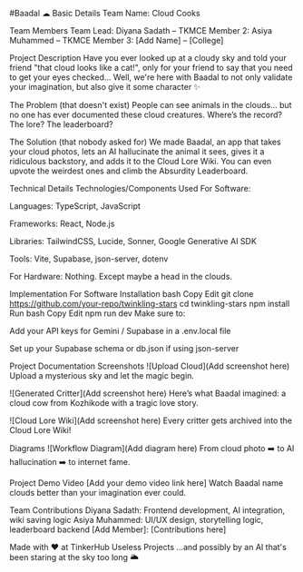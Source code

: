 #Baadal ☁︎
Basic Details
Team Name: Cloud Cooks

Team Members
Team Lead: Diyana Sadath – TKMCE
Member 2: Asiya Muhammed – TKMCE
Member 3: [Add Name] – [College]

Project Description
Have you ever looked up at a cloudy sky and told your friend "that cloud looks like a cat!", only for your friend to say that you need to get your eyes checked...
Well, we're here with Baadal to not only validate your imagination, but also give it some character ✨

The Problem (that doesn't exist)
People can see animals in the clouds... but no one has ever documented these cloud creatures. Where’s the record? The lore? The leaderboard?

The Solution (that nobody asked for)
We made Baadal, an app that takes your cloud photos, lets an AI hallucinate the animal it sees, gives it a ridiculous backstory, and adds it to the Cloud Lore Wiki.
You can even upvote the weirdest ones and climb the Absurdity Leaderboard.

Technical Details
Technologies/Components Used
For Software:

Languages: TypeScript, JavaScript

Frameworks: React, Node.js

Libraries: TailwindCSS, Lucide, Sonner, Google Generative AI SDK

Tools: Vite, Supabase, json-server, dotenv

For Hardware:
Nothing. Except maybe a head in the clouds.

Implementation
For Software
Installation
bash
Copy
Edit
git clone https://github.com/your-repo/twinkling-stars
cd twinkling-stars
npm install
Run
bash
Copy
Edit
npm run dev
Make sure to:

Add your API keys for Gemini / Supabase in a .env.local file

Set up your Supabase schema or db.json if using json-server

Project Documentation
Screenshots
![Upload Cloud](Add screenshot here)
Upload a mysterious sky and let the magic begin.

![Generated Critter](Add screenshot here)
Here’s what Baadal imagined: a cloud cow from Kozhikode with a tragic love story.

![Cloud Lore Wiki](Add screenshot here)
Every critter gets archived into the Cloud Lore Wiki!

Diagrams
![Workflow Diagram](Add diagram here)
From cloud photo ➡️ to AI hallucination ➡️ to internet fame.

Project Demo
Video
[Add your demo video link here]
Watch Baadal name clouds better than your imagination ever could.

Team Contributions
Diyana Sadath: Frontend development, AI integration, wiki saving logic
Asiya Muhammed: UI/UX design, storytelling logic, leaderboard backend
[Add Member]: [Contributions here]

Made with ❤️ at TinkerHub Useless Projects
...and possibly by an AI that's been staring at the sky too long 🌥️

